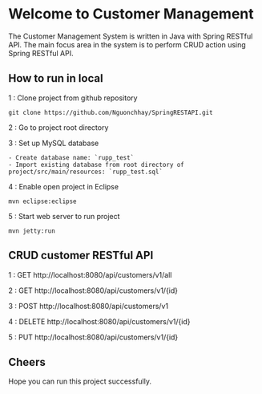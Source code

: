 Welcome to Customer Management
==============================

The Customer Management System is written in Java with Spring RESTful API. The main focus area in the system is to perform CRUD action using Spring RESTful API.

How to run in local
-------------------

1 :  Clone project from github repository

	git clone https://github.com/Nguonchhay/SpringRESTAPI.git

2 : Go to project root directory

3 : Set up MySQL database

	- Create database name: `rupp_test`
	- Import existing database from root directory of project/src/main/resources: `rupp_test.sql`

4 : Enable open project in Eclipse

	mvn eclipse:eclipse

5 : Start web server to run project

	mvn jetty:run

CRUD customer RESTful API
-------------------------

1 : GET http://localhost:8080/api/customers/v1/all

2 : GET http://localhost:8080/api/customers/v1/{id}

3 : POST http://localhost:8080/api/customers/v1

4 : DELETE http://localhost:8080/api/customers/v1/{id}

5 : PUT http://localhost:8080/api/customers/v1/{id}

Cheers
------

Hope you can run this project successfully.